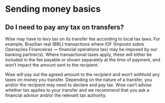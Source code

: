 # Sending money basics  
## Do I need to pay any tax on transfers?  
Wise may have to levy tax on its transfer fee according to local tax laws. For example, Brazilian real (BRL) transactions where IOF (Imposto sobre Operações Financeiras — financial operations tax) may be imposed by our banking partner(s). Where transactional taxes apply, these will either be included in the fee payable or shown separately at the time of payment, and won’t impact the amount sent to the recipient.

Wise will pay out the agreed amount to the recipient and won’t withhold any taxes on money you transfer. Depending on the nature of a transfer, you and/or the recipient may need to declare and pay tax. Wise can’t advise whether tax applies to your transfer and we recommend that you ask a financial advisor and/or the relevant tax authority.